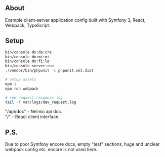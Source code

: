 About
-----
Example client-server application config built with Symfony 3, React, Webpack, TypeScript.

Setup
-----
```bash
bin/console do:da:cre
bin/console do:mi:mi
bin/console do:fi:lo
bin/console server:run
./vendor/bin/phpunit -c phpunit.xml.dist

# setup assets
npm i
npm run webpack

# see request-response log
tail -f var/logs/dev_request.log
```
"/api/doc" - Nelmio api doc.  
"/" - React client interface.

P.S.
----
Due to poor Symfony encore docs, empty "test" sections, 
huge and unclear webpack config etc. encore is not used here.